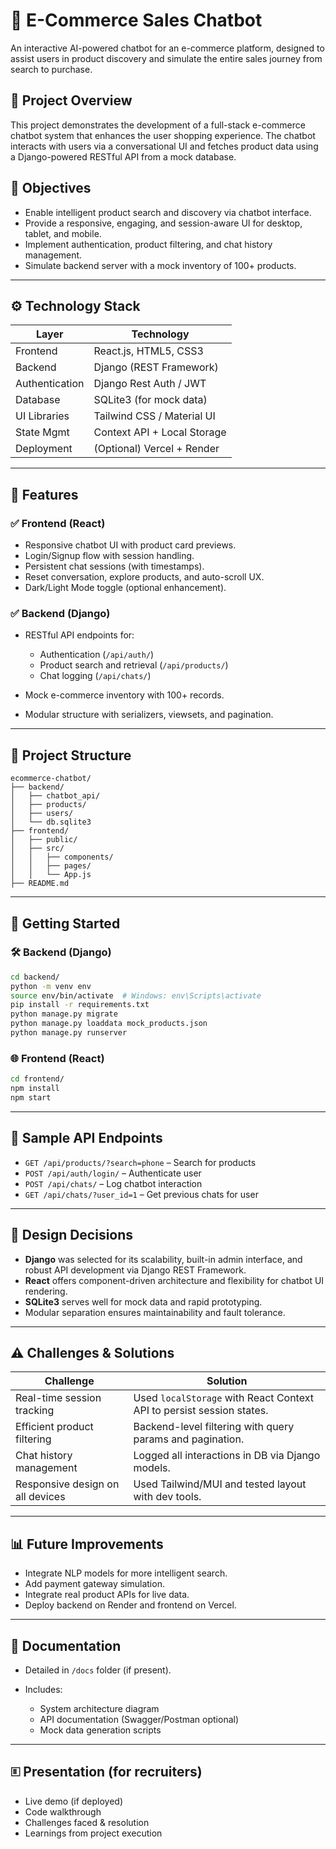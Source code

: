 # 💼 E-Commerce Sales Chatbot

An interactive AI-powered chatbot for an e-commerce platform, designed to assist users in product discovery and simulate the entire sales journey from search to purchase.

## 📌 Project Overview

This project demonstrates the development of a full-stack e-commerce chatbot system that enhances the user shopping experience. The chatbot interacts with users via a conversational UI and fetches product data using a Django-powered RESTful API from a mock database.

## 🎯 Objectives

* Enable intelligent product search and discovery via chatbot interface.
* Provide a responsive, engaging, and session-aware UI for desktop, tablet, and mobile.
* Implement authentication, product filtering, and chat history management.
* Simulate backend server with a mock inventory of 100+ products.

---

## ⚙️ Technology Stack

| Layer          | Technology                  |
| -------------- | --------------------------- |
| Frontend       | React.js, HTML5, CSS3       |
| Backend        | Django (REST Framework)     |
| Authentication | Django Rest Auth / JWT      |
| Database       | SQLite3 (for mock data)     |
| UI Libraries   | Tailwind CSS / Material UI  |
| State Mgmt     | Context API + Local Storage |
| Deployment     | (Optional) Vercel + Render  |

---

## 🔧 Features

### ✅ Frontend (React)

* Responsive chatbot UI with product card previews.
* Login/Signup flow with session handling.
* Persistent chat sessions (with timestamps).
* Reset conversation, explore products, and auto-scroll UX.
* Dark/Light Mode toggle (optional enhancement).

### ✅ Backend (Django)

* RESTful API endpoints for:

  * Authentication (`/api/auth/`)
  * Product search and retrieval (`/api/products/`)
  * Chat logging (`/api/chats/`)
* Mock e-commerce inventory with 100+ records.
* Modular structure with serializers, viewsets, and pagination.

---

## 📁 Project Structure

```
ecommerce-chatbot/
├── backend/
│   ├── chatbot_api/
│   ├── products/
│   ├── users/
│   └── db.sqlite3
├── frontend/
│   ├── public/
│   ├── src/
│   │   ├── components/
│   │   ├── pages/
│   │   └── App.js
├── README.md
```

---

## 🚀 Getting Started

### 🛠 Backend (Django)

```bash
cd backend/
python -m venv env
source env/bin/activate  # Windows: env\Scripts\activate
pip install -r requirements.txt
python manage.py migrate
python manage.py loaddata mock_products.json
python manage.py runserver
```

### 🌐 Frontend (React)

```bash
cd frontend/
npm install
npm start
```

---

## 📌 Sample API Endpoints

* `GET /api/products/?search=phone` – Search for products
* `POST /api/auth/login/` – Authenticate user
* `POST /api/chats/` – Log chatbot interaction
* `GET /api/chats/?user_id=1` – Get previous chats for user

---

## 🧐 Design Decisions

* **Django** was selected for its scalability, built-in admin interface, and robust API development via Django REST Framework.
* **React** offers component-driven architecture and flexibility for chatbot UI rendering.
* **SQLite3** serves well for mock data and rapid prototyping.
* Modular separation ensures maintainability and fault tolerance.

---

## ⚠️ Challenges & Solutions

| Challenge                        | Solution                                                              |
| -------------------------------- | --------------------------------------------------------------------- |
| Real-time session tracking       | Used `localStorage` with React Context API to persist session states. |
| Efficient product filtering      | Backend-level filtering with query params and pagination.             |
| Chat history management          | Logged all interactions in DB via Django models.                      |
| Responsive design on all devices | Used Tailwind/MUI and tested layout with dev tools.                   |

---

## 📊 Future Improvements

* Integrate NLP models for more intelligent search.
* Add payment gateway simulation.
* Integrate real product APIs for live data.
* Deploy backend on Render and frontend on Vercel.

---

## 📄 Documentation

* Detailed in `/docs` folder (if present).
* Includes:

  * System architecture diagram
  * API documentation (Swagger/Postman optional)
  * Mock data generation scripts

---

## 🗉️ Presentation (for recruiters)

* Live demo (if deployed)
* Code walkthrough
* Challenges faced & resolution
* Learnings from project execution
